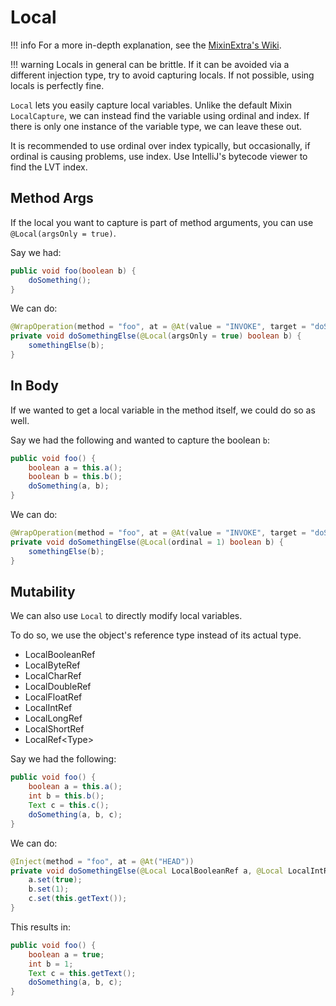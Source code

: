 # Local

!!! info
    For a more in-depth explanation, see the [MixinExtra's Wiki](https://github.com/LlamaLad7/MixinExtras/wiki/Local).

!!! warning
    Locals in general can be brittle. If it can be avoided via a different injection type, try to avoid capturing locals. If not possible, using locals is perfectly fine.

`Local` lets you easily capture local variables. Unlike the default Mixin `LocalCapture`, we can instead find the variable using ordinal and index. If there is only one instance of the variable type, we can leave these out.

It is recommended to use ordinal over index typically, but occasionally, if ordinal is causing problems, use index. Use IntelliJ's bytecode viewer to find the LVT index.

## Method Args

If the local you want to capture is part of method arguments, you can use `@Local(argsOnly = true)`.

Say we had:

```java
public void foo(boolean b) {
    doSomething();
}
```

We can do:

```java
@WrapOperation(method = "foo", at = @At(value = "INVOKE", target = "doSomething"))
private void doSomethingElse(@Local(argsOnly = true) boolean b) {
    somethingElse(b);
}
```

## In Body

If we wanted to get a local variable in the method itself, we could do so as well.

Say we had the following and wanted to capture the boolean `b`:

```java
public void foo() {
    boolean a = this.a();
    boolean b = this.b();
    doSomething(a, b);
}
```

We can do:

```java
@WrapOperation(method = "foo", at = @At(value = "INVOKE", target = "doSomething(ZZ)"))
private void doSomethingElse(@Local(ordinal = 1) boolean b) {
    somethingElse(b);
}
```

## Mutability

We can also use `Local` to directly modify local variables.

To do so, we use the object's reference type instead of its actual type.

* LocalBooleanRef
* LocalByteRef
* LocalCharRef
* LocalDoubleRef
* LocalFloatRef
* LocalIntRef
* LocalLongRef
* LocalShortRef
* LocalRef\<Type\>

Say we had the following:

```java
public void foo() {
    boolean a = this.a();
    int b = this.b();
    Text c = this.c();
    doSomething(a, b, c);
}
```

We can do:

```java
@Inject(method = "foo", at = @At("HEAD"))
private void doSomethingElse(@Local LocalBooleanRef a, @Local LocalIntRef b, @Local LocalRef<Text> c, CallbackInfo ci) {
    a.set(true);
    b.set(1);
    c.set(this.getText());
}
```

This results in:

```java
public void foo() {
    boolean a = true;
    int b = 1;
    Text c = this.getText();
    doSomething(a, b, c);
}
```
